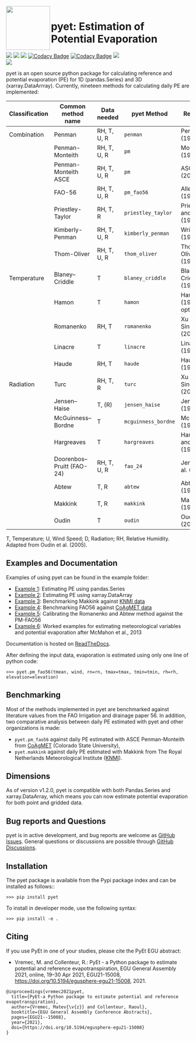 <img src=https://raw.githubusercontent.com/phydrus/pyet/d7fdd87719588c00326e692f3b1a47b32161e533/docs/_static/logo.png width=120, align=left>

# pyet: Estimation of Potential Evaporation

<a href="https://travis-ci.org/github/phydrus/PyEt"><img src="https://api.travis-ci.org/phydrus/PyEt.svg?branch=master"><a>
<a href="https://mit-license.org/"><img src=https://img.shields.io/pypi/v/pyet.svg><a>
<a href="https://travis-ci.org/github/phydrus/PyEt"><img src=https://img.shields.io/pypi/l/pyet.svg><a>
[![Codacy Badge](https://app.codacy.com/project/badge/Grade/e49f23e356f441688422ec32cfcf6aaa)](https://www.codacy.com/gh/phydrus/pyet/dashboard?utm_source=github.com&amp;utm_medium=referral&amp;utm_content=phydrus/pyet&amp;utm_campaign=Badge_Grade)
[![Codacy Badge](https://app.codacy.com/project/badge/Coverage/e49f23e356f441688422ec32cfcf6aaa)](https://www.codacy.com/gh/phydrus/pyet/dashboard?utm_source=github.com&utm_medium=referral&utm_content=phydrus/pyet&utm_campaign=Badge_Coverage)
<a href="https://pyet.readthedocs.io/en/latest/?badge=latest"><img src="https://readthedocs.org/projects/pyet/badge/?version=latest"><a>   
<a href="https://doi.org/10.5281/zenodo.5896800"><img src=https://zenodo.org/badge/DOI/10.5281/zenodo.5896800.svg><a>

pyet is an open source python package for calculating reference and potential evaporation (PE) for 1D (pandas.Series) and 3D (xarray.DataArrray). Currently, nineteen methods for calculating daily PE are implemented:

| Classification | Common method name        | Data needed | pyet Method         | Reference                    |
|----------------|---------------------------|-------------|---------------------|------------------------------|
| Combination    | Penman                    | RH, T, U, R | `penman`            | Penman (1948)                |
|                | Penman-Monteith           | RH, T, U, R | `pm`                | Monteith (1965)              |
|                | Penman-Monteith ASCE      | RH, T, U, R | `pm`                | ASCE (2005)                  |
|                | FAO-56                    | RH, T, U, R | `pm_fao56`          | Allen et al. (1998)          |
|                | Priestley-Taylor          | RH, T, R    | `priestley_taylor`  | Priestley and Taylor (1972)  |
|                | Kimberly-Penman           | RH, T, U, R | `kimberly_penman`   | Wright (1982)                |
|                | Thom-Oliver               | RH, T, U, R | `thom_oliver`       | Thom and Oliver (1977)       |
| Temperature    | Blaney–Criddle            | T           | `blaney_criddle`    | Blaney and Criddle (1952)    |
|                | Hamon                     | T           | `hamon`             | Hamon (1963), 3 options      |
|                | Romanenko                 | RH, T       | `romanenko`         | Xu and Singh (2001)          |
|                | Linacre                   | T           | `linacre`           | Linacre (1977)               |
|                | Haude                     | RH, T       | `haude`             | Haude (1955)                 |
| Radiation      | Turc                      | RH, T, R    | `turc`              | Xu and Singh (2001)          |
|                | Jensen–Haise              | T, (R)      | `jensen_haise`      | Jensen (1963)                |
|                | McGuinness–Bordne         | T           | `mcguinness_bordne` | McGuinness (1972)            |
|                | Hargreaves                | T           | `hargreaves`        | Hargreaves and Samani (1982) |
|                | Doorenbos–Pruitt (FAO-24) | RH, T, U, R | `fao_24`            | Jensen et al. (1990)         |
|                | Abtew                     | T, R        | `abtew`             | Abtew (1996)                 |
|                | Makkink                   | T, R        | `makkink`           | Makkink (1957)               |
|                | Oudin                     | T           | `oudin`             | Oudin (2005)                 |

T, Temperature; U, Wind Speed; D, Radiation; RH, Relative Humidity. Adapted from Oudin et al. (2005).

## Examples and Documentation

Examples of using pyet can be found in the example folder:
* [Example 1](/examples/01_example_zamg.ipynb): Estimating PE using pandas.Series
* [Example 2](/examples/02_example_zamg_netcdf.ipynb): Estimating PE using xarray.DataArray
* [Example 3](/examples/03_example_knmi.ipynb): Benchmarking Makkink against [KNMI data](https://www.knmi.nl/over-het-knmi/about)
* [Example 4](/examples/04_example_coagmet.ipynb): Benchmarking FAO56 against [CoAgMET data](https://coagmet.colostate.edu/)
* [Example 5](/examples/05_example_calibration.ipynb): Calibrating the Romanenko and Abtew method against the PM-FAO56
* [Example 6](/examples/06_worked_examples_McMahon_etal_2013.ipynb): Worked examples for estimating meteorological variables and potential evaporation after McMahon et al., 2013

Documentation is hosted on [ReadTheDocs](https://pyet.readthedocs.io).

After defining the input data, evaporation is estimated using only one
line of python code:

`>>> pyet.pm_fao56(tmean, wind, rn=rn, tmax=tmax, tmin=tmin, rh=rh, elevation=elevation)`

## Benchmarking

Most of the methods implemented in pyet are benchmarked against literature values from the FAO Irrigation and
drainage paper 56. In addition, two comparative analysis between daily PE estimated with pyet and other organizations is made:
* `pyet.pm_fao56` against daily PE estimated with ASCE Penman-Monteith from [CoAgMET](https://coagmet.colostate.edu/) (Colorado State University),
* `pyet.makkink` against daily PE estimated with Makkink from The Royal Netherlands Meteorological Institute ([KNMI](https://www.knmi.nl/over-het-knmi/about)).

## Dimensions

As of version v1.2.0, pyet is compatible with both Pandas.Series and xarray.DataArray, which means you can now estimate
potential evaporation for both point and gridded data.

## Bug reports and Questions

pyet is in active development, and bug reports are welcome as [GitHub
Issues](https://github.com/phydrus/pyet/issues).
General questions or discussions are possible through
[GitHub Discussions](https://github.com/phydrus/pyet/discussions).

## Installation

The pyet package is available from the Pypi package index and can be installed
as follows::

`>>> pip install pyet`

To install in developer mode, use the following syntax:

`>>> pip install -e .`

## Citing

If you use PyEt in one of your studies, please cite the PyEt EGU abstract:

- Vremec, M. and Collenteur, R.: PyEt - a Python package to estimate potential and reference evapotranspiration, EGU
  General Assembly 2021, online, 19–30 Apr 2021, EGU21-15008, https://doi.org/10.5194/egusphere-egu21-15008, 2021.

```
@inproceedings{vremec2021pyet,
  title={PyEt-a Python package to estimate potential and reference evapotranspiration},
  author={Vremec, Matev{\v{z}} and Collenteur, Raoul},
  booktitle={EGU General Assembly Conference Abstracts},
  pages={EGU21--15008},
  year={2021},
  doi={https://doi.org/10.5194/egusphere-egu21-15008}
}
```

